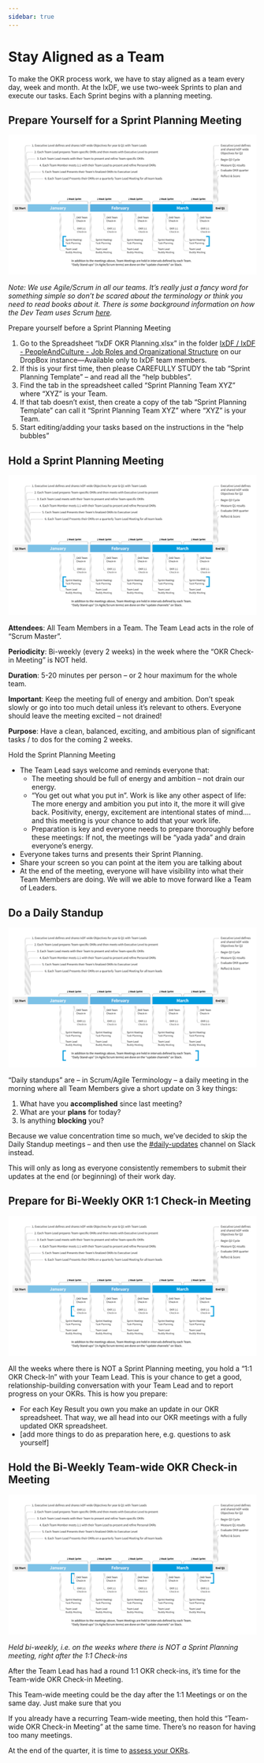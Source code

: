 ```yaml
---
sidebar: true
---
```


# Stay Aligned as a Team

To make the OKR process work, we have to stay aligned as a team every day, week and month. At the IxDF, we use two-week Sprints to plan and execute our tasks. Each Sprint begins with a planning meeting.

## Prepare Yourself for a Sprint Planning Meeting

![](../images/35-sprint-planning-prep.svg)

_Note: We use Agile/Scrum in all our teams. It’s really just a fancy word for something simple so don’t be scared about the terminology or think you need to read books about it. There is some background information on how the Dev Team uses Scrum [here](https://handbook.interaction-design.org/guides/scrum/)._

Prepare yourself before a Sprint Planning Meeting

1. Go to the Spreadsheet “IxDF OKR Planning.xlsx” in the folder [IxDF / IxDF - PeopleAndCulture - Job Roles and Organizational Structure](https://www.dropbox.com/home/IxDF%20-%20PeopleAndCulture%20-%20Job%20Roles%20and%20Organizational%20Structure) on our DropBox instance—Available only to IxDF team members.
2. If this is your first time, then please CAREFULLY STUDY the tab “Sprint Planning Template” – and read all the “help bubbles”.
3. Find the tab in the spreadsheet called “Sprint Planning Team XYZ” where “XYZ” is your Team.
4. If that tab doesn’t exist, then create a copy of the tab “Sprint Planning Template” can call it “Sprint Planning Team XYZ” where “XYZ” is your Team.
5. Start editing/adding your tasks based on the instructions in the “help bubbles”

## Hold a Sprint Planning Meeting

![](../images/36-sprint-planning-meeting.svg)

**Attendees**: All Team Members in a Team. The Team Lead acts in the role of “Scrum Master”.

**Periodicity**: Bi-weekly (every 2 weeks) in the week where the “OKR Check-in Meeting” is NOT held.

**Duration**: 5-20 minutes per person – or 2 hour maximum for the whole team.

**Important**: Keep the meeting full of energy and ambition. Don’t speak slowly or go into too much detail unless it’s relevant to others. Everyone should leave the meeting excited – not drained!

**Purpose**: Have a clean, balanced, exciting, and ambitious plan of significant tasks / to dos for the coming 2 weeks.

Hold the Sprint Planning Meeting

- The Team Lead says welcome and reminds everyone that:
  - The meeting should be full of energy and ambition – not drain our energy.
  - “You get out what you put in”. Work is like any other aspect of life: The more energy and ambition you put into it, the more it will give back. Positivity, energy, excitement are intentional states of mind…. and this meeting is your chance to add that your work life.
  - Preparation is key and everyone needs to prepare thoroughly before these meetings: If not, the meetings will be “yada yada” and drain everyone’s energy.
- Everyone takes turns and presents their Sprint Planning.
- Share your screen so you can point at the item you are talking about
- At the end of the meeting, everyone will have visibility into what their Team Members are doing. We will we able to move forward like a Team of Leaders.

## Do a Daily Standup

![](../images/37-daily-standup.svg)

“Daily standups” are – in Scrum/Agile Terminology – a daily meeting in the morning where all Team Members give a short update on 3 key things:

1.   What have you **accomplished** since last meeting?
2.   What are your **plans** for today?
3.   Is anything **blocking** you?

Because we value concentration time so much, we’ve decided to skip the Daily Standup meetings – and then use the [#daily-updates](https://interaction-design.slack.com/archives/CPRN9JWHK) channel on Slack instead.

This will only as long as everyone consistently remembers to submit their updates at the end (or beginning) of their work day.

## Prepare for Bi-Weekly OKR 1:1 Check-in Meeting

![](../images/38-one-to-one-checkin-prep.svg)

All the weeks where there is NOT a Sprint Planning meeting, you hold a “1:1 OKR Check-In” with your Team Lead.
This is your chance to get a good, relationship-building conversation with your Team Lead and to report progress on your OKRs.
This is how you prepare:

-   For each Key Result you own you make an update in our OKR spreadsheet. That way, we all head into our OKR meetings with a fully updated OKR spreadsheet.
-   [add more things to do as preparation here, e.g. questions to ask yourself]

## Hold the Bi-Weekly Team-wide OKR Check-in Meeting

![](../images/39-team-checkin.svg)

_Held bi-weekly, i.e. on the weeks where there is NOT a Sprint Planning meeting, right after the 1:1 Check-ins_

After the Team Lead has had a round 1:1 OKR check-ins, it’s time for the Team-wide OKR Check-in Meeting.

This Team-wide meeting could be the day after the 1:1 Meetings or on the same day. Just make sure that you

If you already have a recurring Team-wide meeting, then hold this “Team-wide OKR Check-in Meeting” at the same time. There’s no reason for having too many meetings.

At the end of the quarter, it is time to [assess your OKRs](/coordinate-efforts/assess-your-okrs.md).
